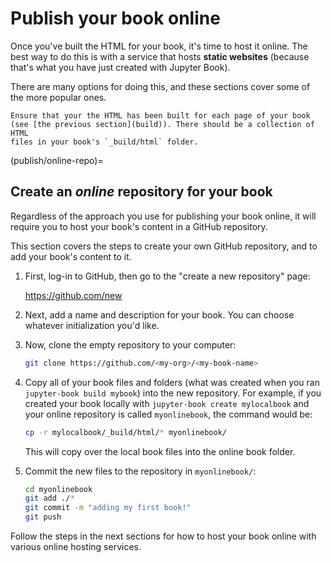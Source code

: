# Publish your book online

Once you've built the HTML for your book, it's time to host it online.
The best way to do this is with a service that hosts **static websites**
(because that's what you have just created with Jupyter Book).

There are many options for doing this, and these sections cover some of the
more popular ones.

```{note}
Ensure that your the HTML has been built for each page of your book
(see [the previous section](build)). There should be a collection of HTML
files in your book's `_build/html` folder.
```

(publish/online-repo)=
## Create an *online* repository for your book

Regardless of the approach you use for publishing your book online, it will require
you to host your book's content in a GitHub repository.

This section covers the steps to create your own GitHub repository,
and to add your book's content to it.

1. First, log-in to GitHub, then go to the "create a new repository" page:

   <https://github.com/new>

2. Next, add a name and description for your book. You can choose whatever
   initialization you'd like.

3. Now, clone the empty repository to your computer:

   ```bash
   git clone https://github.com/<my-org>/<my-book-name>
   ```

4. Copy all of your book files and folders (what was created when you ran `jupyter-book build mybook`)
   into the new repository. For example, if you created your book locally with `jupyter-book create mylocalbook`
   and your online repository is called `myonlinebook`, the command would be:

   ```bash
   cp -r mylocalbook/_build/html/* myonlinebook/
   ```

   This will copy over the local book files into the online book folder.

5. Commit the new files to the repository in `myonlinebook/`:

   ```bash
   cd myonlinebook
   git add ./*
   git commit -m "adding my first book!"
   git push
   ```

Follow the steps in the next sections for how to host your book online with various
online hosting services.

